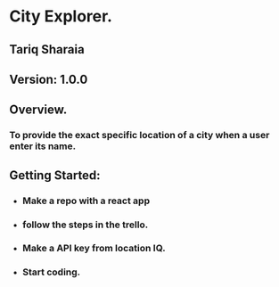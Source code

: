 # City Explorer.
## **Tariq Sharaia**
## **Version: 1.0.0**

## **Overview.**
### To provide the exact specific location of a city when a user enter its name.

## **Getting Started:**
- ### Make a repo with a react app
- ### follow the steps in the trello.
- ### Make a API key from location IQ.
- ### Start coding.

